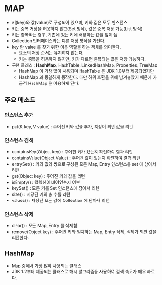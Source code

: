 # MAP

- 키(key)와 값(value)로 구성되어 있으며, 키와 값은 모두 인스턴스
- 키는 중복 저장을 허용하지 않고(Set 방식), 값은 중복 저장 가능(List 방식)
- 키는 중복되는 경우, 기존에 있는 키에 해당하는 값을 덮어 씀
- Collection 인터페이스와는 다른 저장 방식을 가진다.
- key 란 value 를 찾기 위한 이름 역할을 하는 객체를 의미한다.
    - 요소의 저장 순서는 유지하지 않는다.
    - 키는 중복을 허용하지 않지만, 키가 다르면 중복되는 값은 저장 가능하다.
- 구현 클래스 : **HashMap**, HashTable, LinkedHashMap, Properties, TreeMap
    - HashMap 이 가장 많이 사용되며 HashTable 은 JDK 1.0부터 제공되었지만
    - HashMap 과 동일하게 동작한다. 다만 하위 호환을 위해 남겨놓았기 때문에 가급적 HashMap 을 이용하게 된다.

## 주요 메소드
### 인스턴스 추가
- put(K key, V value) : 주어진 키와 값을 추가, 저장이 되면 값을 리턴
### 인스턴스 검색
- containsKey(Object key) : 주어진 키가 있는지 확인하여 결과 리턴
- containsValue(Object Value) : 주어진 값이 있는지 확인하여 결과 리턴
- entrySet() : 키와 값의 쌍으로 구성된 모든 Map, Entry 인스턴스를 set 에 담아서 리턴
- get(Object key) : 주어진 키의 값을 리턴
- isEmpty() : 컬렉션이 비어있는지 여부
- keySet() : 모든 키를 Set 인스턴스에 담아서 리턴
- size() : 저장된 키의 총 수를 리턴
- values() : 저장된 모든 값에 Collection 에 담아서 리턴
### 인스턴스 삭제
- clear() : 모든 Map, Entry 를 삭제함
- remove(Object key) : 주어진 키와 일치하는 Map, Entry 삭제, 삭제가 되면 값을 리턴한다.

## HashMap

- Map 중에서 가장 많이 사용되는 클래스
- JDK 1.2부터 제공되는 클래스로 해시 알고리즘을 사용하여 검색 속도가 매우 빠르다.